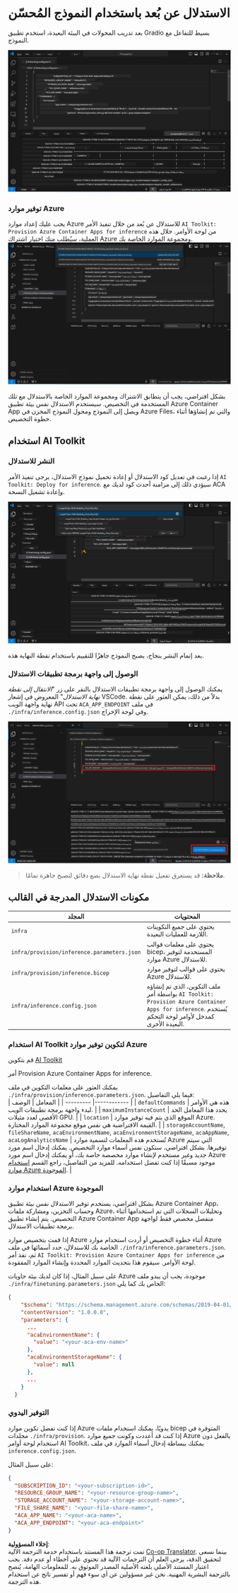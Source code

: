 <!--
CO_OP_TRANSLATOR_METADATA:
{
  "original_hash": "a54cd3d65b6963e4e8ce21e143c3ab04",
  "translation_date": "2025-07-16T21:15:08+00:00",
  "source_file": "md/01.Introduction/03/Remote_Interence.md",
  "language_code": "ar"
}
-->
# الاستدلال عن بُعد باستخدام النموذج المُحسّن

بعد تدريب المحولات في البيئة البعيدة، استخدم تطبيق Gradio بسيط للتفاعل مع النموذج.

![اكتمل التخصيص](../../../../../translated_images/log-finetuning-res.7b92254e7e822c7ffbec00f51a29199b0a53cefdd7fd2ce8330e4f787d98a94a.ar.png)

### توفير موارد Azure  
يجب عليك إعداد موارد Azure للاستدلال عن بُعد من خلال تنفيذ الأمر `AI Toolkit: Provision Azure Container Apps for inference` من لوحة الأوامر. خلال هذه العملية، سيُطلب منك اختيار اشتراك Azure ومجموعة الموارد الخاصة بك.  
![توفير مورد الاستدلال](../../../../../translated_images/command-provision-inference.467afc8d351642fc03bc2ae439330ad1253da4f08ed8a8e98cdf89ca5c7ae4c5.ar.png)

بشكل افتراضي، يجب أن يتطابق الاشتراك ومجموعة الموارد الخاصة بالاستدلال مع تلك المستخدمة في التخصيص. سيستخدم الاستدلال نفس بيئة تطبيق Azure Container App ويصل إلى النموذج ومحول النموذج المخزن في Azure Files، والتي تم إنشاؤها أثناء خطوة التخصيص.

## استخدام AI Toolkit

### النشر للاستدلال  
إذا رغبت في تعديل كود الاستدلال أو إعادة تحميل نموذج الاستدلال، يرجى تنفيذ الأمر `AI Toolkit: Deploy for inference`. سيؤدي ذلك إلى مزامنة أحدث كود لديك مع ACA وإعادة تشغيل النسخة.

![النشر للاستدلال](../../../../../translated_images/command-deploy.9adb4e310dd0b0aec6bb518f3c5b19a945ca040216da11e210666ad0330702ea.ar.png)

بعد إتمام النشر بنجاح، يصبح النموذج جاهزًا للتقييم باستخدام نقطة النهاية هذه.

### الوصول إلى واجهة برمجة تطبيقات الاستدلال

يمكنك الوصول إلى واجهة برمجة تطبيقات الاستدلال بالنقر على زر "*الانتقال إلى نقطة نهاية الاستدلال*" المعروض في إشعار VSCode. بدلاً من ذلك، يمكن العثور على نقطة نهاية واجهة الويب API تحت `ACA_APP_ENDPOINT` في ملف `./infra/inference.config.json` وفي لوحة الإخراج.

![نقطة نهاية التطبيق](../../../../../translated_images/notification-deploy.446e480a44b1be5848fd31391c467b8d42c2db1d5daffa2250c9fcd3d8486164.ar.png)

> **ملاحظة:** قد يستغرق تفعيل نقطة نهاية الاستدلال بضع دقائق لتصبح جاهزة تمامًا.

## مكونات الاستدلال المدرجة في القالب

| المجلد | المحتويات |
| ------ |--------- |
| `infra` | يحتوي على جميع التكوينات اللازمة للعمليات البعيدة. |
| `infra/provision/inference.parameters.json` | يحتوي على معلمات قوالب bicep، المستخدمة لتوفير موارد Azure للاستدلال. |
| `infra/provision/inference.bicep` | يحتوي على قوالب لتوفير موارد Azure للاستدلال. |
| `infra/inference.config.json` | ملف التكوين، الذي تم إنشاؤه بواسطة أمر `AI Toolkit: Provision Azure Container Apps for inference`. يُستخدم كمدخل لأوامر لوحة التحكم البعيدة الأخرى. |

### استخدام AI Toolkit لتكوين توفير موارد Azure  
قم بتكوين [AI Toolkit](https://marketplace.visualstudio.com/items?itemName=ms-windows-ai-studio.windows-ai-studio)

أمر Provision Azure Container Apps for inference.

يمكنك العثور على معلمات التكوين في ملف `./infra/provision/inference.parameters.json`. فيما يلي التفاصيل:  
| المعامل | الوصف |
| --------- |------------ |
| `defaultCommands` | هذه هي الأوامر لبدء واجهة برمجة تطبيقات الويب. |
| `maximumInstanceCount` | يحدد هذا المعامل الحد الأقصى لعدد مثيلات GPU. |
| `location` | الموقع الذي يتم فيه توفير موارد Azure. القيمة الافتراضية هي نفس موقع مجموعة الموارد المختارة. |
| `storageAccountName`, `fileShareName`, `acaEnvironmentName`, `acaEnvironmentStorageName`, `acaAppName`, `acaLogAnalyticsName` | تُستخدم هذه المعلمات لتسمية موارد Azure التي سيتم توفيرها. بشكل افتراضي، ستكون نفس أسماء موارد التخصيص. يمكنك إدخال اسم مورد جديد وغير مستخدم لإنشاء موارد مخصصة خاصة بك، أو يمكنك إدخال اسم مورد Azure موجود مسبقًا إذا كنت تفضل استخدامه. للمزيد من التفاصيل، راجع القسم [استخدام موارد Azure الموجودة](../../../../../md/01.Introduction/03). |

### استخدام موارد Azure الموجودة

بشكل افتراضي، يستخدم توفير الاستدلال نفس بيئة تطبيق Azure Container App، وحساب التخزين، ومشاركة ملفات Azure، وتحليلات السجلات التي تم استخدامها أثناء التخصيص. يتم إنشاء تطبيق Azure Container App منفصل مخصص فقط لواجهة برمجة تطبيقات الاستدلال.

إذا قمت بتخصيص موارد Azure أثناء خطوة التخصيص أو أردت استخدام موارد Azure الخاصة بك للاستدلال، حدد أسمائها في ملف `./infra/inference.parameters.json`. ثم، نفذ أمر `AI Toolkit: Provision Azure Container Apps for inference` من لوحة الأوامر. سيقوم هذا بتحديث الموارد المحددة وإنشاء الموارد المفقودة.

على سبيل المثال، إذا كان لديك بيئة حاويات Azure موجودة، يجب أن يبدو ملف `./infra/finetuning.parameters.json` الخاص بك كما يلي:

```json
{
    "$schema": "https://schema.management.azure.com/schemas/2019-04-01/deploymentParameters.json#",
    "contentVersion": "1.0.0.0",
    "parameters": {
      ...
      "acaEnvironmentName": {
        "value": "<your-aca-env-name>"
      },
      "acaEnvironmentStorageName": {
        "value": null
      },
      ...
    }
  }
```

### التوفير اليدوي  
إذا كنت تفضل تكوين موارد Azure يدويًا، يمكنك استخدام ملفات bicep المتوفرة في مجلدات `./infra/provision`. إذا كنت قد أعددت وكونت جميع موارد Azure بالفعل دون استخدام لوحة أوامر AI Toolkit، يمكنك ببساطة إدخال أسماء الموارد في ملف `inference.config.json`.

على سبيل المثال:

```json
{
  "SUBSCRIPTION_ID": "<your-subscription-id>",
  "RESOURCE_GROUP_NAME": "<your-resource-group-name>",
  "STORAGE_ACCOUNT_NAME": "<your-storage-account-name>",
  "FILE_SHARE_NAME": "<your-file-share-name>",
  "ACA_APP_NAME": "<your-aca-name>",
  "ACA_APP_ENDPOINT": "<your-aca-endpoint>"
}
```

**إخلاء المسؤولية**:  
تمت ترجمة هذا المستند باستخدام خدمة الترجمة الآلية [Co-op Translator](https://github.com/Azure/co-op-translator). بينما نسعى لتحقيق الدقة، يرجى العلم أن الترجمات الآلية قد تحتوي على أخطاء أو عدم دقة. يجب اعتبار المستند الأصلي بلغته الأصلية المصدر الموثوق به. للمعلومات الهامة، يُنصح بالترجمة البشرية المهنية. نحن غير مسؤولين عن أي سوء فهم أو تفسير ناتج عن استخدام هذه الترجمة.